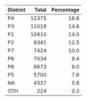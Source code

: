 |District | Total| Percentage|
|:--------|-----:|----------:|
|P4       | 12375|       16.6|
|P3       | 11019|       14.8|
|P1       | 10410|       14.0|
|P2       |  9341|       12.5|
|P7       |  7424|       10.0|
|P6       |  7034|        9.4|
|P8       |  6673|        9.0|
|P5       |  5700|        7.6|
|NA       |  4337|        5.8|
|OTH      |   224|        0.3|
